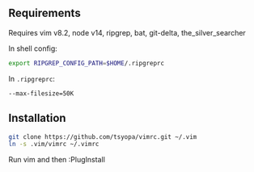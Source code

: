 ## Requirements

Requires vim v8.2, node v14, ripgrep, bat, git-delta, the_silver_searcher

In shell config:
```sh
export RIPGREP_CONFIG_PATH=$HOME/.ripgreprc
```

In `.ripgreprc`:
```
--max-filesize=50K
```


## Installation

```bash
git clone https://github.com/tsyopa/vimrc.git ~/.vim
ln -s .vim/vimrc ~/.vimrc
```

Run vim and then :PlugInstall

